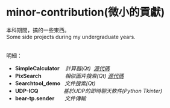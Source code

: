 # minor-contribution(微小的貢獻)

本科期間，搞的一些東西。<br/>
Some side projects during my undergraduate years.
<br/><br/>

明細：
- **SimpleCalculator**&nbsp; &nbsp; *計算器(Qt)* &nbsp;*[源代碼](https://github.com/neroransom/SimpleCalculator)*
- **PixSearch** &nbsp;&nbsp;&nbsp;&nbsp;&nbsp;&nbsp;&nbsp;&nbsp; &nbsp;&nbsp;&nbsp;&nbsp;&nbsp; *相似圖片搜索(Qt)*&nbsp;*[源代碼](https://github.com/neroransom/PixSearch)*
- **Searchtool_demo** &nbsp;&nbsp;*文件搜索(Qt)*
- **UDP-ICQ**&nbsp;&nbsp;&nbsp;&nbsp;&nbsp;&nbsp; &nbsp;&nbsp;&nbsp;&nbsp; &nbsp;&nbsp;&nbsp;&nbsp;&nbsp;*基於UDP的即時聊天軟件(Python Tkinter)*
- **bear-tp.sender**&nbsp;&nbsp;&nbsp; &nbsp; &nbsp;*文件傳輸*
<br>
<br>
